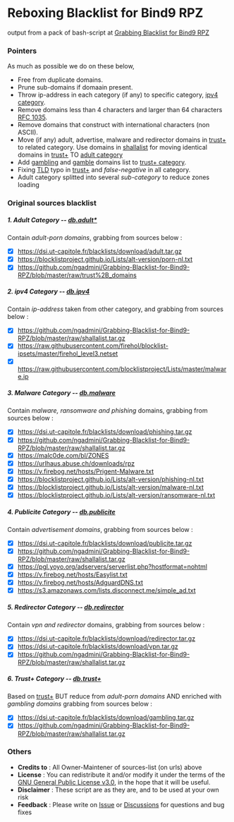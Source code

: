 # Reboxing Blacklist for Bind9 RPZ
output from a pack of bash-script at [Grabbing Blacklist for Bind9 RPZ](https://github.com/ngadmini/Grabbing-Blacklist-for-Bind9-RPZ)
### Pointers
As much as possible we do on these below,
  - Free from duplicate domains.
  - Prune sub-domains if domaain present.
  - Throw ip-address in each category (if any) to specific category, [ipv4 category](https://github.com/ngadmini/Reboxing-Blacklist-for-bind9-RPZ/tree/master/ipv4).
  - Remove domains less than 4 characters and larger than 64 characters [RFC 1035](https://www.ietf.org/rfc/rfc1035.txt).
  - Remove domains that construct with international characters (non ASCII).
  - Move (if any) adult, advertise, malware and redirector domains in [trust+](https://github.com/ngadmini/Grabbing-Blacklist-for-Bind9-RPZ/blob/master/raw/trust%2B_domains) to related category. Use domains in [shallalist](https://github.com/ngadmini/Grabbing-Blacklist-for-Bind9-RPZ/blob/master/raw/shallalist.tar.gz) for moving identical domains in [trust+](https://github.com/ngadmini/Grabbing-Blacklist-for-Bind9-RPZ/blob/master/raw/trust%2B_domains) TO [adult category](https://github.com/ngadmini/Repacking-Blacklist-for-Bind9-rpz/tree/master/adult) 
  - Add [gambling](https://dsi.ut-capitole.fr/blacklists/download/gambling.tar.gz) and [gamble](https://github.com/ngadmini/Grabbing-Blacklist-for-Bind9-RPZ/blob/master/raw/shallalist.tar.gz) domains list to [trust+ category](https://github.com/ngadmini/Repacking-Blacklist-for-Bind9-rpz/tree/master/trust%2B).
  - Fixing [TLD](http://data.iana.org/TLD/tlds-alpha-by-domain.txt) typo in [trust+](https://github.com/ngadmini/Grabbing-Blacklist-for-Bind9-RPZ/blob/master/raw/trust%2B_domains) and _false-negative_ in all category.
  - Adult category splitted into several _sub-category_ to reduce zones loading
### Original sources blacklist
##### 1. Adult Category -- _[db.adult*](https://github.com/ngadmini/Repacking-Blacklist-for-Bind9-rpz/tree/master/adult)_
Contain _adult-porn domains_, grabbing from sources below :
- [x] https://dsi.ut-capitole.fr/blacklists/download/adult.tar.gz
- [x] https://blocklistproject.github.io/Lists/alt-version/porn-nl.txt
- [x] https://github.com/ngadmini/Grabbing-Blacklist-for-Bind9-RPZ/blob/master/raw/trust%2B_domains
##### 2. ipv4 Category -- _[db.ipv4](https://github.com/ngadmini/Repacking-Blacklist-for-Bind9-rpz/tree/master/ipv4)_
Contain _ip-address_ taken from other category, and grabbing from sources below :
- [x] https://github.com/ngadmini/Grabbing-Blacklist-for-Bind9-RPZ/blob/master/raw/shallalist.tar.gz
- [x] https://raw.githubusercontent.com/firehol/blocklist-ipsets/master/firehol_level3.netset
- [x] https://raw.githubusercontent.com/blocklistproject/Lists/master/malware.ip
##### 3. Malware Category -- _[db.malware](https://github.com/ngadmini/Repacking-Blacklist-for-Bind9-rpz/tree/master/malware)_
Contain _malware, ransomware and phishing_ domains, grabbing from sources below :
- [x] https://dsi.ut-capitole.fr/blacklists/download/phishing.tar.gz
- [x] https://github.com/ngadmini/Grabbing-Blacklist-for-Bind9-RPZ/blob/master/raw/shallalist.tar.gz
- [x] https://malc0de.com/bl/ZONES
- [x] https://urlhaus.abuse.ch/downloads/rpz
- [x] https://v.firebog.net/hosts/Prigent-Malware.txt
- [x] https://blocklistproject.github.io/Lists/alt-version/phishing-nl.txt
- [x] https://blocklistproject.github.io/Lists/alt-version/malware-nl.txt
- [x] https://blocklistproject.github.io/Lists/alt-version/ransomware-nl.txt
##### 4. Publicite Category -- _[db.publicite](https://github.com/ngadmini/Repacking-Blacklist-for-Bind9-rpz/tree/master/publicite)_
Contain _advertisement domains_, grabbing from sources below :
- [x] https://dsi.ut-capitole.fr/blacklists/download/publicite.tar.gz
- [x] https://github.com/ngadmini/Grabbing-Blacklist-for-Bind9-RPZ/blob/master/raw/shallalist.tar.gz
- [x] https://pgl.yoyo.org/adservers/serverlist.php?hostformat=nohtml
- [x] https://v.firebog.net/hosts/Easylist.txt
- [x] https://v.firebog.net/hosts/AdguardDNS.txt
- [x] https://s3.amazonaws.com/lists.disconnect.me/simple_ad.txt 
##### 5. Redirector Category -- _[db.redirector](https://github.com/ngadmini/Repacking-Blacklist-for-Bind9-rpz/tree/master/redirector)_
Contain _vpn and redirector_ domains, grabbing from sources below :
- [x] https://dsi.ut-capitole.fr/blacklists/download/redirector.tar.gz
- [x] https://dsi.ut-capitole.fr/blacklists/download/vpn.tar.gz
- [x] https://github.com/ngadmini/Grabbing-Blacklist-for-Bind9-RPZ/blob/master/raw/shallalist.tar.gz
##### 6. Trust+ Category -- _[db.trust+](https://github.com/ngadmini/Repacking-Blacklist-for-Bind9-rpz/tree/master/trust%2B)_
Based on [trust+](https://github.com/ngadmini/Grabbing-Blacklist-for-Bind9-RPZ/blob/master/raw/trust%2B_domains) BUT reduce from _adult-porn domains_ AND enriched with _gambling domains_ grabbing from sources below :
- [x] https://dsi.ut-capitole.fr/blacklists/download/gambling.tar.gz
- [x] https://github.com/ngadmini/Grabbing-Blacklist-for-Bind9-RPZ/blob/master/raw/shallalist.tar.gz
### Others
- **Credits to** : All Owner-Maintener of sources-list (on urls) above
- **License** : You can redistribute it and/or modify it under the terms of the [GNU General Public License v3.0](https://github.com/ngadmini/Reboxing-Blacklist-for-bind9-RPZ/blob/master/LICENSE), in the hope that it will be useful.
- **Disclaimer** : These script are as they are, and to be used at your own risk
- **Feedback** : Please write on [Issue](https://github.com/ngadmini/Reboxing-Blacklist-for-bind9-RPZ/issues) or [Discussions](https://github.com/ngadmini/Reboxing-Blacklist-for-bind9-RPZ/discussions) for questions and bug fixes
